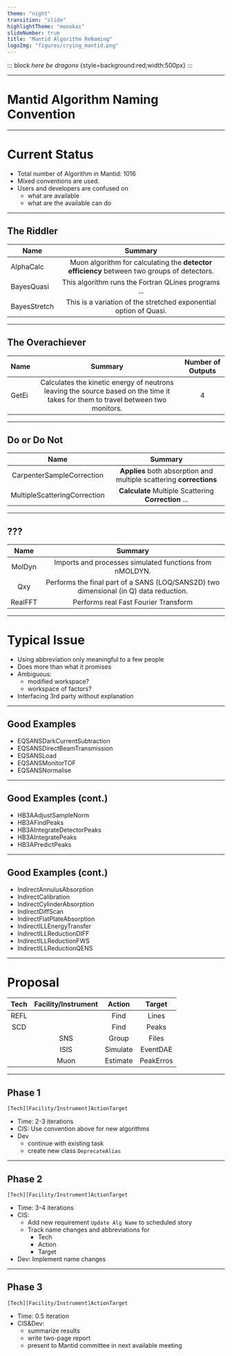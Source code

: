 ```yaml
---
theme: "night"
transition: "slide"
highlightTheme: "monokai"
slideNumber: true
title: "Mantid Algorithm ReNaming"
logoImg: "figures/crying_mantid.png"
---
```


::: block
*here be dragons* {style=background:red;width:500px}
::: 

---

# Mantid Algorithm Naming Convention

---

# Current Status

- Total number of Algorithm in Mantid: 1016
- Mixed conventions are used.
- Users and developers are confused on
  - what are available
  - what are the available can do

---

## The Riddler

<!---
Cannot deduce what the algorithm do from the cryptic name.
--->

| Name        | Summary           |
|-------------|:-----------:|
| AlphaCalc      | Muon algorithm for calculating the __detector efficiency__ between two groups of detectors. |
| BayesQuasi | This algorithm runs the Fortran QLines programs ...|
|BayesStretch | This is a variation of the stretched exponential option of Quasi. |

---

## The Overachiever

<!---
Does more than it promises
--->

| Name        | Summary           | Number of Outputs |
|-------------|:-----------:| :-----: |
| GetEi | Calculates the kinetic energy of neutrons leaving the source based on the time it takes for them to travel between two monitors. | 4 |

---

## Do or Do Not

<!---
Ambiguous output type (factor or results?)
--->

| Name | Summary |
|:---: | :---:   |
| CarpenterSampleCorrection | __Applies__ both absorption and multiple scattering __corrections__ |
| MultipleScatteringCorrection | __Calculate__ Multiple Scattering __Correction__ ... |

---

## ???

<!---
Meaning only obvious to few people
--->

| Name   | Summary |
| :---:  | :---:   |
| MolDyn | Imports and processes simulated functions from nMOLDYN. |
| Qxy    | Performs the final part of a SANS (LOQ/SANS2D) two dimensional (in Q) data reduction. |
| RealFFT | Performs real Fast Fourier Transform |

---

# Typical Issue

- Using abbreviation only meaningful to a few people
- Does more than what it promises
- Ambiguous:
  - modified workspace?
  - workspace of factors?
- Interfacing 3rd party without explanation

---

## Good Examples

- EQSANSDarkCurrentSubtraction
- EQSANSDirectBeamTransmission
- EQSANSLoad
- EQSANSMonitorTOF
- EQSANSNormalise

---

## Good Examples (cont.)

- HB3AAdjustSampleNorm
- HB3AFindPeaks
- HB3AIntegrateDetectorPeaks
- HB3AIntegratePeaks
- HB3APredictPeaks

---

## Good Examples (cont.)

- IndirectAnnulusAbsorption
- IndirectCalibration
- IndirectCylinderAbsorption
- IndirectDiffScan
- IndirectFlatPlateAbsorption
- IndirectILLEnergyTransfer
- IndirectILLReductionDIFF
- IndirectILLReductionFWS
- IndirectILLReductionQENS

---

# Proposal

| Tech | Facility/Instrument | Action   | Target   |
| :--: | :-----------------: | :----:   | :----:   |
| REFL |                     | Find     | Lines    |
| SCD  |                     | Find     | Peaks    |
|      | SNS                 | Group    | Files    |
|      | ISIS                | Simulate | EventDAE |
|      | Muon                | Estimate | PeakErros|

---

## Phase 1

```
[Tech][Facility/Instrument]ActionTarget
```

- Time: 2-3 iterations
- CIS: Use convention above for new algorithms
- Dev
  - continue with existing task
  - create new class `DeprecateAlias`

---

## Phase 2

```
[Tech][Facility/Instrument]ActionTarget
```

- Time: 3-4 iterations
- CIS:
  - Add new requirement `Update Alg Name` to scheduled story
  - Track name changes and abbreviations for
    - Tech
    - Action
    - Target
- Dev: Implement name changes 

---

## Phase 3

```
[Tech][Facility/Instrument]ActionTarget
```

- Time: 0.5 iteration
- CIS&Dev:
  - summarize results
  - write two-page report
  - present to Mantid committee in next available meeting

